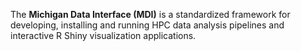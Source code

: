 The **Michigan Data Interface (MDI)** is a standardized framework for developing, 
installing and running HPC data analysis pipelines and interactive R Shiny 
visualization applications.
